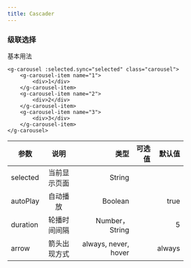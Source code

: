 ```yaml
---
title: Cascader
---
```

### 级联选择

基本用法<br>
<g-cascader
	:options.sync="options"
	:selected="selected"
	v-on:update:selected="updateSelected">
</g-cascader>

```
<g-carousel :selected.sync="selected" class="carousel">
	<g-carousel-item name="1">
		<div>1</div>
	</g-carousel-item>
	<g-carousel-item name="2">
		<div>2</div>
	</g-carousel-item>
	<g-carousel-item name="3">
		<div>3</div>
	</g-carousel-item>
</g-carousel>
```



| 参数        | 说明           | 类型  |  可选值  | 默认值 |
| ------------- |:-------------:| -----:|-----:|-----:|
| selected      | 当前显示页面 | String |   |  |    |
| autoPlay      | 自动播放      |   Boolean |   |  true |
| duration      | 轮播时间间隔      |   Number， String |   |  5 |
| arrow | 箭头出现方式  |  always, never, hover |   | always |
<script>
export default {
  data() {
    return {
      value: 50,
      selected: [],
      options: [
	      {
	        value: 'shagnhai',
		      label: '上海',
		      children: [
			      { value: 'xuhui', label: '徐汇', children: [{ value: 'where', label: '我在哪' }] },
			      { value: 'putuo', label: '普陀' },
			      { value: 'pudong', label: '浦东' },
			      { value: 'chongming', label: '崇明' }
		      ]
	      },
        {
          value: 'beijing',
          label: '北京',
          children: [
            { value: 'chaoyang', label: '朝阳', children: [{ value: 'where', label: '目的地' }] },
            { value: 'tongzhou', label: '通州' },
            { value: 'dongcheng', label: '东城' }
          ]
        },
      ],
      selected2: '2',
      selected3: '1',
      selected4: '1'
    }
  },
	methods: {
    updateSelected(selected) {
      this.selected = selected
    }
	}
}
</script>
<style lang="scss" scoped>
	* {
		box-sizing: border-box;
	}
	.box {
		margin: 50px;
		height: 300px;
	}
	.carousel {
		&.guluer-carousel {
			.g-carousel-item {
				background: #364d79;
				color: #fff;
				font-size: 30px;
				display: flex;
				align-items: center;
				justify-content: center;
				font-weight: bold;
			}
		}
	}
</style>

